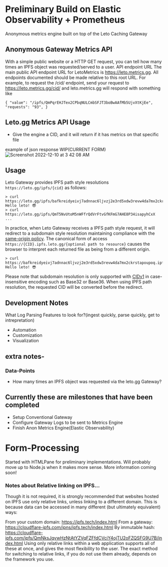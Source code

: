  # Preliminary Build on Elastic Observability + Prometheus
 
  Anonymous metrics engine built on top of the Leto Caching Gateway
 
 ## Anonymous Gateway Metrics API 
 
With a simple public website or a HTTP GET request, you can tell how many times an IPFS object was requested/served to a user.
API endpoint URL
The main public API endpoint URL for LetoMetrics is https://leto.metrics.gg. All endpoints documented should be made relative to this root URL. 
For example, to request the /cid/ endpoint, send your request to 
https://leto.metrics.gg/cid/ and leto.metrics.gg will respond with something like

 ` { "value": "/ipfs/QmPqrEHJTex2CPbqNULCmbSFJT3boBwAAfMb5UjvXtKjEe",
"requests": "93", }
`

## Leto.gg Metrics API Usage
 
 - Give the engine a CID, and it will return if it has metrics on that specific file

example of json response WIP(CURRENT FORM)
![Screenshot 2022-12-10 at 3 42 08 AM](https://user-images.githubusercontent.com/30084404/206844865-488ff7d9-969c-44fe-9671-63e6d7140b38.png)

## Usage

Leto Gateway provides IPFS path style resolutions `https://leto.gg/ipfs/{cid}` as follows:

```
> curl https://leto.gg/ipfs/bafkreidyeivj7adnnac6ljvzj2e3rd5xdw3revw4da7mx2ckrstapoupoq
Hello leto! 😎
> curl https://leto.gg/ipfs/QmT5NvUtoM5nWFfrQdVrFtvGfKFmG7AHE8P34isapyhCxX
...
```

In practice, when Leto Gateway receives a IPFS path style request, it will redirect to a subdomain style resolution maintaining compliance with the [same-origin policy](https://en.wikipedia.org/wiki/Same-origin_policy). The canonical form of access `https://{CID}.ipfs.leto.gg/{optional path to resource}` causes the browser to interpret each returned file as being from a different origin.

```
> curl https://bafkreidyeivj7adnnac6ljvzj2e3rd5xdw3revw4da7mx2ckrstapoupoq.ipfs.leto.gg
Hello leto! 😎
```

Please note that subdomain resolution is only supported with [CIDv1](https://docs.ipfs.io/concepts/content-addressing/#identifier-formats) in case-insensitive encoding such as Base32 or Base36. When using IPFS path resolution, the requested CID will be converted before the redirect.


## Development Notes

 What Log Parsing Features to look for?(ingest quickly, parse quickly, get to intrepretation)
- Automation
- Customization
- Visualization

## extra notes- 


### Data-Points
- How many times an IPFS object was requested via the leto.gg Gateway?

## Currently these are milestones that have been completed
- Setup Conventional Gateway
- Configure Gateway Logs to be sent to Metrics Engine
- Finish Anon Metrics Engine(Elastic Observability)

# Form-Processing
Started with HTMLPane for preliminary implementations. Will probably move up to Node.js when it makes more sense. More information coming soon! 

### Notes about Relative linking on IPFS... 
Though it is not required, it is strongly recommended that websites hosted on IPFS use only relative links, unless linking to a different domain. This is because data can be accessed in many different (but ultimately equivalent) ways:

From your custom domain: https://ipfs.tech/index.html
From a gateway: https://cloudflare-ipfs.com/ipns/ipfs.tech/index.html
By immutable hash: https://cloudflare-ipfs.com/ipfs/QmNksJqvwHzNtAtYZVqFZFfdCVciY4ojTU2oFZQSFG9U7B/index.html
Using only relative links within a web application supports all of these at once, and gives the most flexibility to the user. The exact method for switching to relative links, if you do not use them already, depends on the framework you use.


